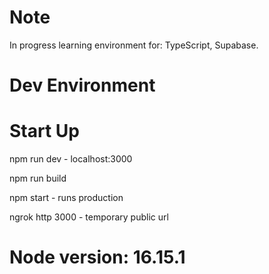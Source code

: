 # Note
In progress learning environment for: TypeScript, Supabase.

# Dev Environment

# Start Up
npm run dev - localhost:3000

npm run build

npm start - runs production

ngrok http 3000 - temporary public url

# Node version: 16.15.1